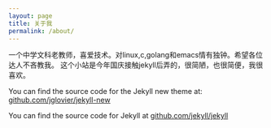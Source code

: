```yaml
---
layout: page
title: 关于我
permalink: /about/
---
```


一个中学文科老教师，喜爱技术。对linux,c,golang和emacs情有独钟。希望各位达人不吝教我。
这个小站是今年国庆接触jekyll后弄的，很简陋，也很简便，我很喜欢。


You can find the source code for the Jekyll new theme at: [github.com/jglovier/jekyll-new](https://github.com/jglovier/jekyll-new)

You can find the source code for Jekyll at [github.com/jekyll/jekyll](https://github.com/jekyll/jekyll)
